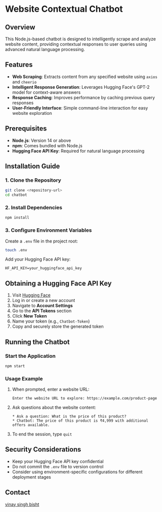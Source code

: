 # Website Contextual Chatbot 

## Overview

This Node.js-based chatbot is designed to intelligently scrape and analyze website content, providing contextual responses to user queries using advanced natural language processing.

## Features 

- **Web Scraping**: Extracts content from any specified website using `axios` and `cheerio`
- **Intelligent Response Generation**: Leverages Hugging Face's GPT-2 model for context-aware answers
- **Response Caching**: Improves performance by caching previous query responses
- **User-Friendly Interface**: Simple command-line interaction for easy website exploration

## Prerequisites 

- **Node.js**: Version 14 or above
- **npm**: Comes bundled with Node.js
- **Hugging Face API Key**: Required for natural language processing

## Installation Guide 

### 1. Clone the Repository

```bash
git clone <repository-url>
cd chatbot
```

### 2. Install Dependencies

```bash
npm install
```

### 3. Configure Environment Variables

Create a `.env` file in the project root:

```bash
touch .env
```

Add your Hugging Face API key:

```
HF_API_KEY=your_huggingface_api_key
```

## Obtaining a Hugging Face API Key 

1. Visit [Hugging Face](https://huggingface.co/)
2. Log in or create a new account
3. Navigate to **Account Settings**
4. Go to the **API Tokens** section
5. Click **New Token**
6. Name your token (e.g., `Chatbot-Token`)
7. Copy and securely store the generated token

## Running the Chatbot 

### Start the Application

```bash
npm start
```

### Usage Example

1. When prompted, enter a website URL:
    ```
    Enter the website URL to explore: https://example.com/product-page
    ```

2. Ask questions about the website content:
    ```
    * Ask a question: What is the price of this product?
    * Chatbot: The price of this product is ₹4,999 with additional offers available.
    ```

3. To end the session, type `quit`

## Security Considerations 

- Keep your Hugging Face API key confidential
- Do not commit the `.env` file to version control
- Consider using environment-specific configurations for different deployment stages


## Contact 

[vinay singh bisht](mailto:vinaysinghbisht@gmail.com)
